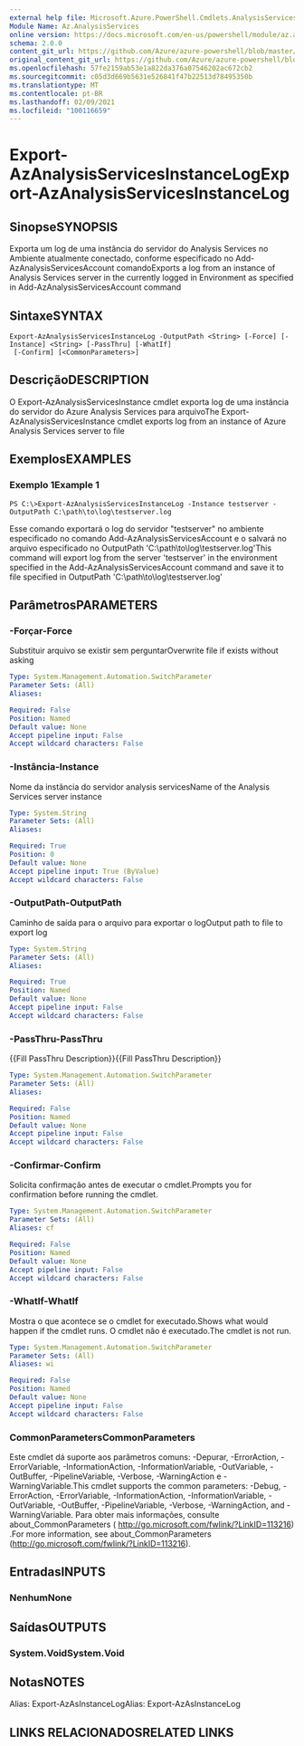 ```yaml
---
external help file: Microsoft.Azure.PowerShell.Cmdlets.AnalysisServices.Dataplane.dll-Help.xml
Module Name: Az.AnalysisServices
online version: https://docs.microsoft.com/en-us/powershell/module/az.analysisservices/export-azanalysisservicesinstancelog
schema: 2.0.0
content_git_url: https://github.com/Azure/azure-powershell/blob/master/src/AnalysisServices/AnalysisServices/help/Export-AzAnalysisServicesInstanceLog.md
original_content_git_url: https://github.com/Azure/azure-powershell/blob/master/src/AnalysisServices/AnalysisServices/help/Export-AzAnalysisServicesInstanceLog.md
ms.openlocfilehash: 57fe2159ab53e1a822da376a07546202ac672cb2
ms.sourcegitcommit: c05d3d669b5631e526841f47b22513d78495350b
ms.translationtype: MT
ms.contentlocale: pt-BR
ms.lasthandoff: 02/09/2021
ms.locfileid: "100116659"
---
```

# <span data-ttu-id="d0c66-101">Export-AzAnalysisServicesInstanceLog</span><span class="sxs-lookup"><span data-stu-id="d0c66-101">Export-AzAnalysisServicesInstanceLog</span></span>

## <span data-ttu-id="d0c66-102">Sinopse</span><span class="sxs-lookup"><span data-stu-id="d0c66-102">SYNOPSIS</span></span>
<span data-ttu-id="d0c66-103">Exporta um log de uma instância do servidor do Analysis Services no Ambiente atualmente conectado, conforme especificado no Add-AzAnalysisServicesAccount comando</span><span class="sxs-lookup"><span data-stu-id="d0c66-103">Exports a log from an instance of Analysis Services server in the currently logged in Environment as specified in Add-AzAnalysisServicesAccount command</span></span>

## <span data-ttu-id="d0c66-104">Sintaxe</span><span class="sxs-lookup"><span data-stu-id="d0c66-104">SYNTAX</span></span>

```
Export-AzAnalysisServicesInstanceLog -OutputPath <String> [-Force] [-Instance] <String> [-PassThru] [-WhatIf]
 [-Confirm] [<CommonParameters>]
```

## <span data-ttu-id="d0c66-105">Descrição</span><span class="sxs-lookup"><span data-stu-id="d0c66-105">DESCRIPTION</span></span>
<span data-ttu-id="d0c66-106">O Export-AzAnalysisServicesInstance cmdlet exporta log de uma instância do servidor do Azure Analysis Services para arquivo</span><span class="sxs-lookup"><span data-stu-id="d0c66-106">The Export-AzAnalysisServicesInstance cmdlet exports log from an instance of Azure Analysis Services server to file</span></span>

## <span data-ttu-id="d0c66-107">Exemplos</span><span class="sxs-lookup"><span data-stu-id="d0c66-107">EXAMPLES</span></span>

### <span data-ttu-id="d0c66-108">Exemplo 1</span><span class="sxs-lookup"><span data-stu-id="d0c66-108">Example 1</span></span>
```
PS C:\>Export-AzAnalysisServicesInstanceLog -Instance testserver -OutputPath C:\path\to\log\testserver.log
```

<span data-ttu-id="d0c66-109">Esse comando exportará o log do servidor "testserver" no ambiente especificado no comando Add-AzAnalysisServicesAccount e o salvará no arquivo especificado no OutputPath 'C:\path\to\log\testserver.log'</span><span class="sxs-lookup"><span data-stu-id="d0c66-109">This command will export log from the server 'testserver' in the environment specified in the Add-AzAnalysisServicesAccount command and save it to file specified in OutputPath 'C:\path\to\log\testserver.log'</span></span>

## <span data-ttu-id="d0c66-110">Parâmetros</span><span class="sxs-lookup"><span data-stu-id="d0c66-110">PARAMETERS</span></span>

### <span data-ttu-id="d0c66-111">-Forçar</span><span class="sxs-lookup"><span data-stu-id="d0c66-111">-Force</span></span>
<span data-ttu-id="d0c66-112">Substituir arquivo se existir sem perguntar</span><span class="sxs-lookup"><span data-stu-id="d0c66-112">Overwrite file if exists without asking</span></span>

```yaml
Type: System.Management.Automation.SwitchParameter
Parameter Sets: (All)
Aliases:

Required: False
Position: Named
Default value: None
Accept pipeline input: False
Accept wildcard characters: False
```

### <span data-ttu-id="d0c66-113">-Instância</span><span class="sxs-lookup"><span data-stu-id="d0c66-113">-Instance</span></span>
<span data-ttu-id="d0c66-114">Nome da instância do servidor analysis services</span><span class="sxs-lookup"><span data-stu-id="d0c66-114">Name of the Analysis Services server instance</span></span>

```yaml
Type: System.String
Parameter Sets: (All)
Aliases:

Required: True
Position: 0
Default value: None
Accept pipeline input: True (ByValue)
Accept wildcard characters: False
```

### <span data-ttu-id="d0c66-115">-OutputPath</span><span class="sxs-lookup"><span data-stu-id="d0c66-115">-OutputPath</span></span>
<span data-ttu-id="d0c66-116">Caminho de saída para o arquivo para exportar o log</span><span class="sxs-lookup"><span data-stu-id="d0c66-116">Output path to file to export log</span></span>

```yaml
Type: System.String
Parameter Sets: (All)
Aliases:

Required: True
Position: Named
Default value: None
Accept pipeline input: False
Accept wildcard characters: False
```

### <span data-ttu-id="d0c66-117">-PassThru</span><span class="sxs-lookup"><span data-stu-id="d0c66-117">-PassThru</span></span>
<span data-ttu-id="d0c66-118">{{Fill PassThru Description}}</span><span class="sxs-lookup"><span data-stu-id="d0c66-118">{{Fill PassThru Description}}</span></span>

```yaml
Type: System.Management.Automation.SwitchParameter
Parameter Sets: (All)
Aliases:

Required: False
Position: Named
Default value: None
Accept pipeline input: False
Accept wildcard characters: False
```

### <span data-ttu-id="d0c66-119">-Confirmar</span><span class="sxs-lookup"><span data-stu-id="d0c66-119">-Confirm</span></span>
<span data-ttu-id="d0c66-120">Solicita confirmação antes de executar o cmdlet.</span><span class="sxs-lookup"><span data-stu-id="d0c66-120">Prompts you for confirmation before running the cmdlet.</span></span>

```yaml
Type: System.Management.Automation.SwitchParameter
Parameter Sets: (All)
Aliases: cf

Required: False
Position: Named
Default value: None
Accept pipeline input: False
Accept wildcard characters: False
```

### <span data-ttu-id="d0c66-121">-WhatIf</span><span class="sxs-lookup"><span data-stu-id="d0c66-121">-WhatIf</span></span>
<span data-ttu-id="d0c66-122">Mostra o que acontece se o cmdlet for executado.</span><span class="sxs-lookup"><span data-stu-id="d0c66-122">Shows what would happen if the cmdlet runs.</span></span> <span data-ttu-id="d0c66-123">O cmdlet não é executado.</span><span class="sxs-lookup"><span data-stu-id="d0c66-123">The cmdlet is not run.</span></span>

```yaml
Type: System.Management.Automation.SwitchParameter
Parameter Sets: (All)
Aliases: wi

Required: False
Position: Named
Default value: None
Accept pipeline input: False
Accept wildcard characters: False
```

### <span data-ttu-id="d0c66-124">CommonParameters</span><span class="sxs-lookup"><span data-stu-id="d0c66-124">CommonParameters</span></span>
<span data-ttu-id="d0c66-125">Este cmdlet dá suporte aos parâmetros comuns: -Depurar, -ErrorAction, -ErrorVariable, -InformationAction, -InformationVariable, -OutVariable, -OutBuffer, -PipelineVariable, -Verbose, -WarningAction e -WarningVariable.</span><span class="sxs-lookup"><span data-stu-id="d0c66-125">This cmdlet supports the common parameters: -Debug, -ErrorAction, -ErrorVariable, -InformationAction, -InformationVariable, -OutVariable, -OutBuffer, -PipelineVariable, -Verbose, -WarningAction, and -WarningVariable.</span></span> <span data-ttu-id="d0c66-126">Para obter mais informações, consulte about_CommonParameters ( http://go.microsoft.com/fwlink/?LinkID=113216) .</span><span class="sxs-lookup"><span data-stu-id="d0c66-126">For more information, see about_CommonParameters (http://go.microsoft.com/fwlink/?LinkID=113216).</span></span>

## <span data-ttu-id="d0c66-127">Entradas</span><span class="sxs-lookup"><span data-stu-id="d0c66-127">INPUTS</span></span>

### <span data-ttu-id="d0c66-128">Nenhum</span><span class="sxs-lookup"><span data-stu-id="d0c66-128">None</span></span>

## <span data-ttu-id="d0c66-129">Saídas</span><span class="sxs-lookup"><span data-stu-id="d0c66-129">OUTPUTS</span></span>

### <span data-ttu-id="d0c66-130">System.Void</span><span class="sxs-lookup"><span data-stu-id="d0c66-130">System.Void</span></span>

## <span data-ttu-id="d0c66-131">Notas</span><span class="sxs-lookup"><span data-stu-id="d0c66-131">NOTES</span></span>
<span data-ttu-id="d0c66-132">Alias: Export-AzAsInstanceLog</span><span class="sxs-lookup"><span data-stu-id="d0c66-132">Alias: Export-AzAsInstanceLog</span></span>

## <span data-ttu-id="d0c66-133">LINKS RELACIONADOS</span><span class="sxs-lookup"><span data-stu-id="d0c66-133">RELATED LINKS</span></span>
